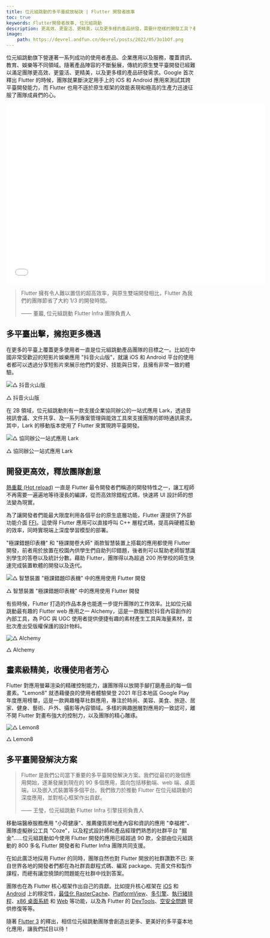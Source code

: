 ```yaml
---
title: 位元組跳動的多平臺綻放秘訣 | Flutter 開發者故事
toc: true
keywords: Flutter開發者故事, 位元組跳動
description: 更高效、更靈活、更精美，以及更多樣的產品研發，需要什麼樣的開發工具？看位元組跳動分享他們的故事。
image:
    path: https://devrel.andfun.cn/devrel/posts/2022/05/3o1bOf.png
---
```


位元組跳動旗下營運著一系列成功的使用者產品、企業應用以及服務，覆蓋資訊、教育、娛樂等不同領域。隨著產品陣容的不斷髮展，傳統的原生雙平臺開發已經難以滿足團隊更高效、更靈活、更精美，以及更多樣的產品研發需求。Google 首次釋出 Flutter 的時候，團隊就果斷決定用手上的 iOS 和 Android 應用來測試其跨平臺開發能力，而 Flutter 也用不遜於原生框架的效能表現和極高的生產力迅速征服了團隊成員們的心。

<iframe src="//player.bilibili.com/player.html?aid=596724784&bvid=BV1xB4y197Tc&cid=722160670&page=1" scrolling="no" border="0" frameborder="no" framespacing="0" allowfullscreen="true" width="690" height="480"> </iframe>


> Flutter 擁有令人難以置信的超高效率，與原生雙端開發相比，Flutter 為我們的團隊節省了大約 1/3 的開發時間。
> 
> —— 董巖, 位元組跳動 Flutter Infra 團隊負責人

## **多平臺出擊，擁抱更多機遇**

在更多的平臺上覆蓋更多使用者一直是位元組跳動產品團隊的目標之一。比如在中國非常受歡迎的短影片娛樂應用 "抖音火山版"，就讓 iOS 和 Android 平台的使用者都可以透過分享短影片來展示他們的愛好、技能與日常，且擁有非常一致的體驗。

![△ 抖音火山版](https://devrel.andfun.cn/devrel/posts/2022/05/3xkCSz.gif)

△ 抖音火山版

在 2B 領域，位元組跳動則有一款支援企業協同辦公的一站式應用 Lark，透過音視訊會議、文件共享、及一系列專案管理與能效工具來支援團隊的即時通訊需求。其中，Lark 的移動版本使用了 Flutter 來實現跨平臺開發。

![△ 協同辦公一站式應用 Lark](https://devrel.andfun.cn/devrel/posts/2022/05/slsqWB.gif)

△ 協同辦公一站式應用 Lark

## **開發更高效，釋放團隊創意**

[熱重載 (Hot reload)](https://flutter.tw/development/tools/hot-reload) 一直是 Flutter 最令開發者們稱道的開發特性之一，讓工程師不再需要一遍遍地等待漫長的編譯，從而高效除錯程式碼，快速將 UI 設計師的想法變為現實。

為了讓開發者們能最大限度利用各個平台的原生底層功能，Flutter 還提供了外部功能介面 [FFI](https://flutter.tw/development/platform-integration/c-interop)。這使得 Flutter 應用可以直接呼叫 C++ 層程式碼，提高與硬體互動的效率，同時實現端上深度學習模型的部署。

"極課錯題印表機" 和 "極課閱卷大師" 兩款智慧裝置上搭載的應用都使用 Flutter 開發，前者用於放置在校園內供學生們自助列印錯題，後者則可以幫助老師智慧識別學生的答卷以及統計分數。藉助 Flutter，團隊得以為超過 200 所學校的師生快速完成裝置軟體的開發以及迭代。

![△ 智慧裝置 "極課錯題印表機" 中的應用使用 Flutter 開發](https://devrel.andfun.cn/devrel/posts/2022/05/oMNaBD.gif)

△ 智慧裝置 "極課錯題印表機" 中的應用使用 Flutter 開發

有些時候，Flutter 打造的作品本身也能進一步提升團隊的工作效率。比如位元組跳動最有趣的 Flutter web 應用之一 Alchemy，這是一款服務於抖音內容創作的內部工具，為 PGC 與 UGC 使用者提供便捷有趣的素材產生工具與海量素材，並批次產出受版權保護的設計物料。

![△ Alchemy](https://devrel.andfun.cn/devrel/posts/2022/05/7AhByp.gif)

△ Alchemy

## **畫素級精美，收穫使用者芳心**

Flutter 對應用螢幕渲染的精確控制能力，讓團隊得以放開手腳打磨產品的每一個畫素。"Lemon8" 就憑藉優良的使用者體驗榮登 2021 年日本地區 Google Play 年度應用榜單，這是一款興趣種草社群應用，專注於時尚、美容、美食、旅遊、居家、健身、藝術、戶外、攝影等內容領域。多樣的興趣圈層對應用的一致認可，離不開 Flutter 對畫布強大的控制力，以及團隊的精心雕琢。

![△ Lemon8](https://devrel.andfun.cn/devrel/posts/2022/05/wbj080.gif)

△ Lemon8

## **多平臺開發解決方案**

> Flutter 是我們公司當下重要的多平臺開發解決方案。我們從最初的幾個應用開始，逐漸發展到現在的 90 多個應用，面向包括移動端、web 端、桌面端，以及嵌入式裝置等多個平台。我們致力於推動 Flutter 在位元組跳動的深度應用，並對核心框架作出貢獻。
>
> —— 王瑩，位元組跳動 Flutter Infra 引擎技術負責人

移動端醫療服務應用 "小荷健康"、推薦優質房地產內容和資訊的應用 "幸福裡"、團隊虛擬辦公工具 "Coze"，以及程式設計師和產品經理們熟悉的社群平台 "掘金"……位元組跳動如今使用 Flutter 開發的應用已經超過 90 款，全部由位元組跳動的 800 多名 Flutter 開發者和 Flutter Infra 團隊共同支援。

在如此廣泛地採用 Flutter 的同時，團隊自然也對 Flutter 開放的社群讚歎不已: 來自世界各地的開發者們都在為社群貢獻程式碼、編寫 package、完善文件和製作課程，而總有讓您撓頭的問題能在社群中找到答案。

團隊也在為 Flutter 核心框架作出自己的貢獻。比如提升核心框架在 [iOS](https://github.com/flutter/engine/pull/17366) 和 [Android](https://github.com/flutter/engine/pull/30924) 上的穩定性，[最佳化 RasterCache](https://github.com/flutter/engine/pull/31892)、[PlatformView](https://github.com/flutter/engine/pull/27662)、[多引擎](https://github.com/flutter/engine/pull/17366)、[執行緒排程](https://github.com/flutter/engine/pull/30605)、[x86 桌面系統](https://github.com/flutter/engine/pull/30417) 和 [Web](https://github.com/flutter/website/pull/3296) 等功能，以及為 Flutter 的 [DevTools](https://github.com/flutter/engine/pull/30538)、[空安全問題](https://github.com/flutter/engine/pull/30145) 提供修復等等。

隨著 [Flutter 3](https://flutter.cn/posts/introducing-flutter-3) 的釋出，相信位元組跳動團隊會創造出更多、更美好的多平臺本地化應用，讓我們拭目以待！
